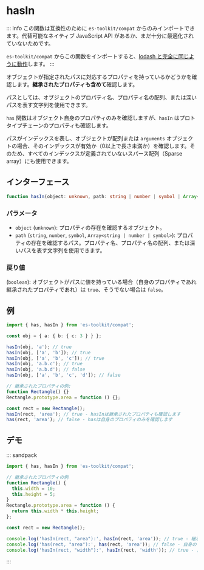 # hasIn

::: info
この関数は互換性のために `es-toolkit/compat` からのみインポートできます。代替可能なネイティブ JavaScript API があるか、まだ十分に最適化されていないためです。

`es-toolkit/compat` からこの関数をインポートすると、[lodash と完全に同じように動作](../../../compatibility.md)します。
:::

オブジェクトが指定されたパスに対応するプロパティを持っているかどうかを確認します。**継承されたプロパティも含めて**確認します。

パスとしては、オブジェクトのプロパティ名、プロパティ名の配列、または深いパスを表す文字列を使用できます。

`has` 関数はオブジェクト自身のプロパティのみを確認しますが、`hasIn` はプロトタイプチェーンのプロパティも確認します。

パスがインデックスを表し、オブジェクトが配列または `arguments` オブジェクトの場合、そのインデックスが有効か（0以上で長さ未満か）を確認します。そのため、すべてのインデックスが定義されていないスパース配列（Sparse array）にも使用できます。

## インターフェース

```typescript
function hasIn(object: unknown, path: string | number | symbol | Array<string | number | symbol>): boolean;
```

### パラメータ

- `object` (`unknown`): プロパティの存在を確認するオブジェクト。
- `path` (`string`, `number`, `symbol`, `Array<string | number | symbol>`): プロパティの存在を確認するパス。プロパティ名、プロパティ名の配列、または深いパスを表す文字列を使用できます。

### 戻り値

(`boolean`): オブジェクトがパスに値を持っている場合（自身のプロパティであれ継承されたプロパティであれ）は `true`、そうでない場合は `false`。

## 例

```typescript
import { has, hasIn } from 'es-toolkit/compat';

const obj = { a: { b: { c: 3 } } };

hasIn(obj, 'a'); // true
hasIn(obj, ['a', 'b']); // true
hasIn(obj, ['a', 'b', 'c']); // true
hasIn(obj, 'a.b.c'); // true
hasIn(obj, 'a.b.d'); // false
hasIn(obj, ['a', 'b', 'c', 'd']); // false

// 継承されたプロパティの例:
function Rectangle() {}
Rectangle.prototype.area = function () {};

const rect = new Rectangle();
hasIn(rect, 'area'); // true - hasInは継承されたプロパティも確認します
has(rect, 'area'); // false - hasは自身のプロパティのみを確認します
```

## デモ

::: sandpack

```ts index.ts
import { has, hasIn } from 'es-toolkit/compat';

// 継承されたプロパティの例
function Rectangle() {
  this.width = 10;
  this.height = 5;
}
Rectangle.prototype.area = function () {
  return this.width * this.height;
};

const rect = new Rectangle();

console.log('hasIn(rect, "area"):', hasIn(rect, 'area')); // true - 継承されたプロパティも確認します
console.log('has(rect, "area"):', has(rect, 'area')); // false - 自身のプロパティのみを確認します
console.log('hasIn(rect, "width"):', hasIn(rect, 'width')); // true - 自身のプロパティ
```

:::
